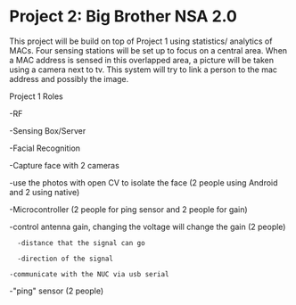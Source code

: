 Project 2: Big Brother NSA 2.0
====================================

This project will be build on top of Project 1 using statistics/ analytics of MACs. Four sensing stations will be set up
to focus on a central area.  When a MAC address is sensed in this overlapped area, a picture will be taken using
a camera next to tv.  This system will try to link a person to the mac address and possibly the image. 



Project 1 Roles

-RF

-Sensing Box/Server

-Facial Recognition

  -Capture face with 2 cameras
  
  -use the photos with open CV to isolate the face (2 people using Android and 2 using native)
  
-Microcontroller (2 people for ping sensor and 2 people for gain)

  -control antenna gain, changing the voltage will change the gain (2 people)
  
      -distance that the signal can go
      
      -direction of the signal
      
    -communicate with the NUC via usb serial
    
  -"ping" sensor (2 people)
